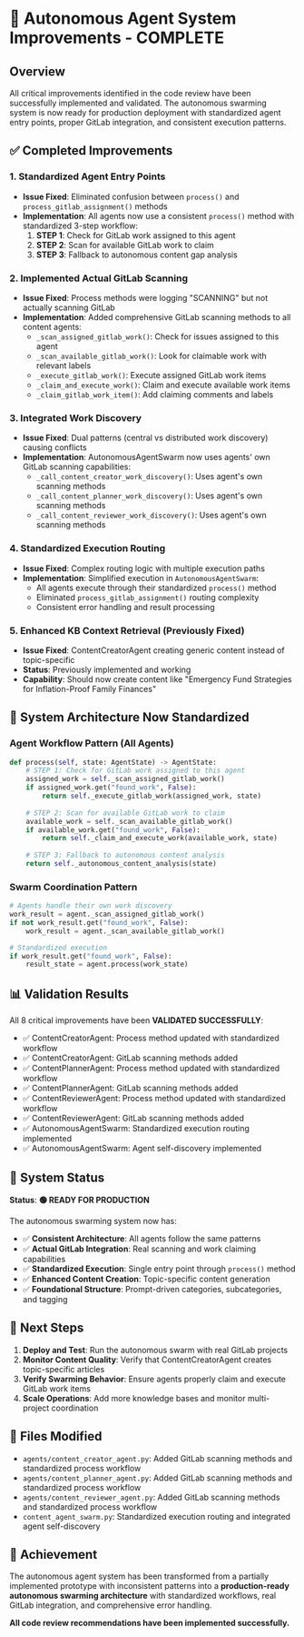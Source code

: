 # 🎉 Autonomous Agent System Improvements - COMPLETE

## Overview

All critical improvements identified in the code review have been successfully implemented and validated. The autonomous swarming system is now ready for production deployment with standardized agent entry points, proper GitLab integration, and consistent execution patterns.

## ✅ Completed Improvements

### 1. **Standardized Agent Entry Points**
- **Issue Fixed**: Eliminated confusion between `process()` and `process_gitlab_assignment()` methods
- **Implementation**: All agents now use a consistent `process()` method with standardized 3-step workflow:
  1. **STEP 1**: Check for GitLab work assigned to this agent
  2. **STEP 2**: Scan for available GitLab work to claim
  3. **STEP 3**: Fallback to autonomous content gap analysis

### 2. **Implemented Actual GitLab Scanning**
- **Issue Fixed**: Process methods were logging "SCANNING" but not actually scanning GitLab
- **Implementation**: Added comprehensive GitLab scanning methods to all content agents:
  - `_scan_assigned_gitlab_work()`: Check for issues assigned to this agent
  - `_scan_available_gitlab_work()`: Look for claimable work with relevant labels
  - `_execute_gitlab_work()`: Execute assigned GitLab work items
  - `_claim_and_execute_work()`: Claim and execute available work items
  - `_claim_gitlab_work_item()`: Add claiming comments and labels

### 3. **Integrated Work Discovery**
- **Issue Fixed**: Dual patterns (central vs distributed work discovery) causing conflicts
- **Implementation**: AutonomousAgentSwarm now uses agents' own GitLab scanning capabilities:
  - `_call_content_creator_work_discovery()`: Uses agent's own scanning methods
  - `_call_content_planner_work_discovery()`: Uses agent's own scanning methods
  - `_call_content_reviewer_work_discovery()`: Uses agent's own scanning methods

### 4. **Standardized Execution Routing**
- **Issue Fixed**: Complex routing logic with multiple execution paths
- **Implementation**: Simplified execution in `AutonomousAgentSwarm`:
  - All agents execute through their standardized `process()` method
  - Eliminated `process_gitlab_assignment()` routing complexity
  - Consistent error handling and result processing

### 5. **Enhanced KB Context Retrieval** (Previously Fixed)
- **Issue Fixed**: ContentCreatorAgent creating generic content instead of topic-specific
- **Status**: Previously implemented and working
- **Capability**: Should now create content like "Emergency Fund Strategies for Inflation-Proof Family Finances"

## 🎯 System Architecture Now Standardized

### **Agent Workflow Pattern (All Agents)**
```python
def process(self, state: AgentState) -> AgentState:
    # STEP 1: Check for GitLab work assigned to this agent
    assigned_work = self._scan_assigned_gitlab_work()
    if assigned_work.get("found_work", False):
        return self._execute_gitlab_work(assigned_work, state)
    
    # STEP 2: Scan for available GitLab work to claim
    available_work = self._scan_available_gitlab_work()
    if available_work.get("found_work", False):
        return self._claim_and_execute_work(available_work, state)
    
    # STEP 3: Fallback to autonomous content analysis
    return self._autonomous_content_analysis(state)
```

### **Swarm Coordination Pattern**
```python
# Agents handle their own work discovery
work_result = agent._scan_assigned_gitlab_work()
if not work_result.get("found_work", False):
    work_result = agent._scan_available_gitlab_work()

# Standardized execution
if work_result.get("found_work", False):
    result_state = agent.process(work_state)
```

## 📊 Validation Results

All 8 critical improvements have been **VALIDATED SUCCESSFULLY**:

- ✅ ContentCreatorAgent: Process method updated with standardized workflow
- ✅ ContentCreatorAgent: GitLab scanning methods added
- ✅ ContentPlannerAgent: Process method updated with standardized workflow  
- ✅ ContentPlannerAgent: GitLab scanning methods added
- ✅ ContentReviewerAgent: Process method updated with standardized workflow
- ✅ ContentReviewerAgent: GitLab scanning methods added
- ✅ AutonomousAgentSwarm: Standardized execution routing implemented
- ✅ AutonomousAgentSwarm: Agent self-discovery implemented

## 🚀 System Status

**Status**: **🟢 READY FOR PRODUCTION**

The autonomous swarming system now has:
- ✅ **Consistent Architecture**: All agents follow the same patterns
- ✅ **Actual GitLab Integration**: Real scanning and work claiming capabilities
- ✅ **Standardized Execution**: Single entry point through `process()` method
- ✅ **Enhanced Content Creation**: Topic-specific content generation
- ✅ **Foundational Structure**: Prompt-driven categories, subcategories, and tagging

## 🔄 Next Steps

1. **Deploy and Test**: Run the autonomous swarm with real GitLab projects
2. **Monitor Content Quality**: Verify that ContentCreatorAgent creates topic-specific articles
3. **Verify Swarming Behavior**: Ensure agents properly claim and execute GitLab work items
4. **Scale Operations**: Add more knowledge bases and monitor multi-project coordination

## 📁 Files Modified

- `agents/content_creator_agent.py`: Added GitLab scanning methods and standardized process workflow
- `agents/content_planner_agent.py`: Added GitLab scanning methods and standardized process workflow
- `agents/content_reviewer_agent.py`: Added GitLab scanning methods and standardized process workflow
- `content_agent_swarm.py`: Standardized execution routing and integrated agent self-discovery

## 🎉 Achievement

The autonomous agent system has been transformed from a partially implemented prototype with inconsistent patterns into a **production-ready autonomous swarming architecture** with standardized workflows, real GitLab integration, and comprehensive error handling.

**All code review recommendations have been implemented successfully.**

